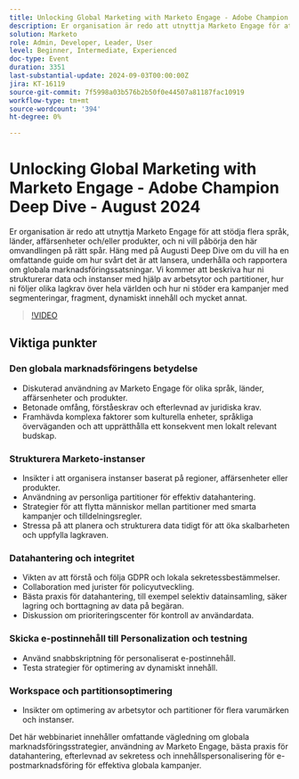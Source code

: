 ```yaml
---
title: Unlocking Global Marketing with Marketo Engage - Adobe Champion Deep Dive - August 2024
description: Er organisation är redo att utnyttja Marketo Engage för att stödja flera språk, länder, affärsenheter och/eller produkter, och ni vill påbörja den här omvandlingen på rätt spår. Häng med på Augusti Deep Dive om du vill ha en omfattande guide om hur svårt det är att lansera, underhålla och rapportera om globala marknadsföringssatsningar. Vi kommer att beskriva hur ni strukturerar data och instanser med hjälp av arbetsytor och partitioner, hur ni följer olika lagkrav över hela världen och hur ni stöder era kampanjer med segmenteringar, fragment, dynamiskt innehåll och mycket annat.
solution: Marketo
role: Admin, Developer, Leader, User
level: Beginner, Intermediate, Experienced
doc-type: Event
duration: 3351
last-substantial-update: 2024-09-03T00:00:00Z
jira: KT-16119
source-git-commit: 7f5998a03b576b2b50f0e44507a81187fac10919
workflow-type: tm+mt
source-wordcount: '394'
ht-degree: 0%

---
```



# Unlocking Global Marketing with Marketo Engage - Adobe Champion Deep Dive - August 2024

Er organisation är redo att utnyttja Marketo Engage för att stödja flera språk, länder, affärsenheter och/eller produkter, och ni vill påbörja den här omvandlingen på rätt spår. Häng med på Augusti Deep Dive om du vill ha en omfattande guide om hur svårt det är att lansera, underhålla och rapportera om globala marknadsföringssatsningar. Vi kommer att beskriva hur ni strukturerar data och instanser med hjälp av arbetsytor och partitioner, hur ni följer olika lagkrav över hela världen och hur ni stöder era kampanjer med segmenteringar, fragment, dynamiskt innehåll och mycket annat.

>[!VIDEO](https://video.tv.adobe.com/v/3433245/?learn=on)

## Viktiga punkter

### Den globala marknadsföringens betydelse

* Diskuterad användning av Marketo Engage för olika språk, länder, affärsenheter och produkter.
* Betonade omfång, förståeskrav och efterlevnad av juridiska krav.
* Framhävda komplexa faktorer som kulturella enheter, språkliga överväganden och att upprätthålla ett konsekvent men lokalt relevant budskap.

### Strukturera Marketo-instanser

* Insikter i att organisera instanser baserat på regioner, affärsenheter eller produkter.
* Användning av personliga partitioner för effektiv datahantering.
* Strategier för att flytta människor mellan partitioner med smarta kampanjer och tilldelningsregler.
* Stressa på att planera och strukturera data tidigt för att öka skalbarheten och uppfylla lagkraven.

### Datahantering och integritet

* Vikten av att förstå och följa GDPR och lokala sekretessbestämmelser.
* Collaboration med jurister för policyutveckling.
* Bästa praxis för datahantering, till exempel selektiv datainsamling, säker lagring och borttagning av data på begäran.
* Diskussion om prioriteringscenter för kontroll av användardata.

### Skicka e-postinnehåll till Personalization och testning

* Använd snabbskriptning för personaliserat e-postinnehåll.
* Testa strategier för optimering av dynamiskt innehåll.

### Workspace och partitionsoptimering

* Insikter om optimering av arbetsytor och partitioner för flera varumärken och instanser.

Det här webbinariet innehåller omfattande vägledning om globala marknadsföringsstrategier, användning av Marketo Engage, bästa praxis för datahantering, efterlevnad av sekretess och innehållspersonalisering för e-postmarknadsföring för effektiva globala kampanjer.